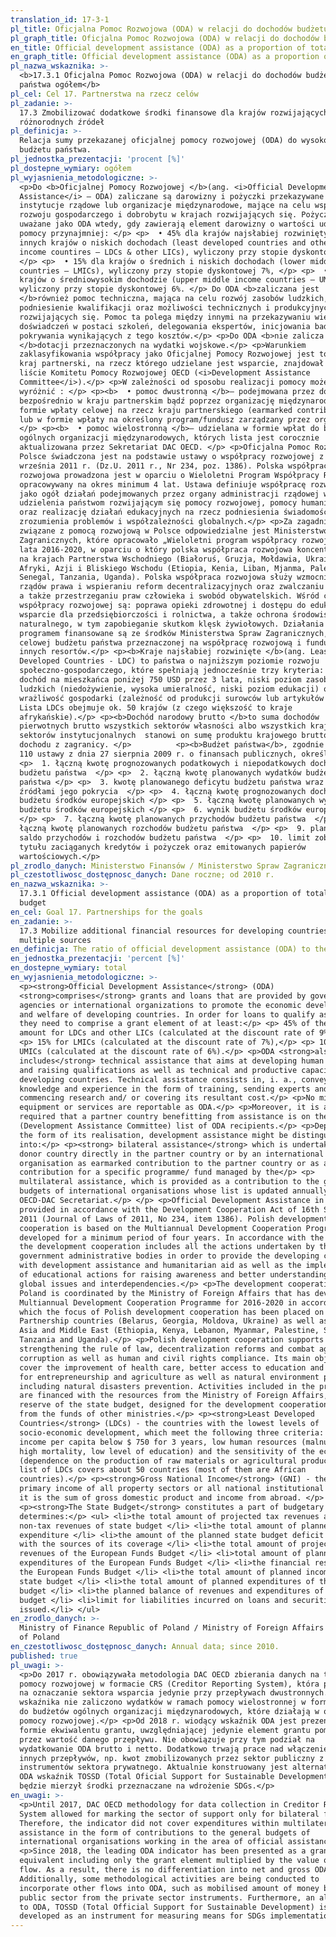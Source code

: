 ```yaml
---
translation_id: 17-3-1
pl_title: Oficjalna Pomoc Rozwojowa (ODA) w relacji do dochodów budżetu państwa ogółem
pl_graph_title: Oficjalna Pomoc Rozwojowa (ODA) w relacji do dochodów budżetu państwa ogółem
en_title: Official development assistance (ODA) as a proportion of total domestic budget
en_graph_title: Official development assistance (ODA) as a proportion of total domestic budget
pl_nazwa_wskaznika: >-
  <b>17.3.1 Oficjalna Pomoc Rozwojowa (ODA) w relacji do dochodów budżetu
  państwa ogółem</b>
pl_cel: Cel 17. Partnerstwa na rzecz celów
pl_zadanie: >-
  17.3 Zmobilizować dodatkowe środki finansowe dla krajów rozwijających się z
  różnorodnych źródeł
pl_definicja: >-
  Relacja sumy przekazanej oficjalnej pomocy rozwojowej (ODA) do wysokości
  budżetu państwa.
pl_jednostka_prezentacji: 'procent [%]'
pl_dostepne_wymiary: ogółem
pl_wyjasnienia_metodologiczne: >-
  <p>Do <b>Oficjalnej Pomocy Rozwojowej </b>(ang. <i>Official Development
  Assistance</i> – ODA) zaliczane są darowizny i pożyczki przekazywane przez
  instytucje rządowe lub organizacje międzynarodowe, mające na celu wsparcie
  rozwoju gospodarczego i dobrobytu w krajach rozwijających się. Pożyczki są
  uważane jako ODA wtedy, gdy zawierają element darowizny o wartości udzielanej
  pomocy przynajmniej: </p> <p>  • 45% dla krajów najsłabiej rozwiniętych i
  innych krajów o niskich dochodach (least developed countries and other low
  income countires – LDCs & other LICs), wyliczony przy stopie dyskontowej 9%,
  </p> <p>  • 15% dla krajów o średnich i niskich dochodach (lower middle income
  countries – LMICs), wyliczony przy stopie dyskontowej 7%, </p> <p>  • 10% dla
  krajów o średniowysokim dochodzie (upper middle income countries – UMICs),
  wyliczony przy stopie dyskontowej 6%. </p> Do ODA <b>zaliczana jest
  </b>również pomoc techniczna, mająca na celu rozwój zasobów ludzkich,
  podniesienie kwalifikacji oraz możliwości technicznych i produkcyjnych krajów
  rozwijających się. Pomoc ta polega między innymi na przekazywaniu wiedzy i
  doświadczeń w postaci szkoleń, delegowania ekspertów, inicjowania badań i/lub
  pokrywania wynikających z tego kosztów.</p> <p>Do ODA <b>nie zalicza się
  </b>dotacji przeznaczonych na wydatki wojskowe.</p> <p>Warunkiem
  zaklasyfikowania współpracy jako Oficjalnej Pomocy Rozwojowej jest to, aby
  kraj partnerski, na rzecz którego udzielane jest wsparcie, znajdował się na
  liście Komitetu Pomocy Rozwojowej OECD (<i>Development Assistance
  Committee</i>).</p> <p>W zależności od sposobu realizacji pomocy możemy
  wyróżnić : </p> <p><b>  • pomoc dwustronną </b>– podejmowana przez donatora
  bezpośrednio w kraju partnerskim bądź poprzez organizację międzynarodową w
  formie wpłaty celowej na rzecz kraju partnerskiego (earmarked contribution)
  lub w formie wpłaty na określony program/fundusz zarządzany przez organizację,
  </p> <p><b>  • pomoc wielostronną </b>– udzielana w formie wpłat do budżetów
  ogólnych organizacji międzynarodowych, których lista jest corocznie
  aktualizowana przez Sekretariat DAC OECD. </p> <p>Oficjalna Pomoc Rozwojowa w
  Polsce świadczona jest na podstawie ustawy o współpracy rozwojowej z dnia 16
  września 2011 r. (Dz.U. 2011 r., Nr 234, poz. 1386). Polska współpraca
  rozwojowa prowadzona jest w oparciu o Wieloletni Program Współpracy Rozwojowej
  opracowywany na okres minimum 4 lat. Ustawa definiuje współpracę rozwojową
  jako ogół działań podejmowanych przez organy administracji rządowej w celu
  udzielenia państwom rozwijającym się pomocy rozwojowej, pomocy humanitarnej
  oraz realizację działań edukacyjnych na rzecz podniesienia świadomości i
  zrozumienia problemów i współzależności globalnych.</p> <p>Za zagadnienia
  związane z pomocą rozwojową w Polsce odpowiedzialne jest Ministerstwo Spraw
  Zagranicznych, które opracowało „Wieloletni program współpracy rozwojowej na
  lata 2016-2020, w oparciu o który polska współpraca rozwojowa koncentruje się
  na krajach Partnerstwa Wschodniego (Białoruś, Gruzja, Mołdawia, Ukraina) oraz
  Afryki, Azji i Bliskiego Wschodu (Etiopia, Kenia, Liban, Mjanma, Palestyna,
  Senegal, Tanzania, Uganda). Polska współpraca rozwojowa służy wzmocnieniu
  rządów prawa i wspieraniu reform decentralizacyjnych oraz zwalczaniu korupcji,
  a także przestrzeganiu praw człowieka i swobód obywatelskich. Wśród celów
  współpracy rozwojowej są: poprawa opieki zdrowotnej i dostępu do edukacji oraz
  wsparcie dla przedsiębiorczości i rolnictwa, a także ochrona środowiska
  naturalnego, w tym zapobieganie skutkom klęsk żywiołowych. Działania objęte
  programem finansowane są ze środków Ministerstwa Spraw Zagranicznych, rezerwy
  celowej budżetu państwa przeznaczonej na współpracę rozwojową i funduszy
  innych resortów.</p> <p><b>Kraje najsłabiej rozwinięte </b>(ang. Least
  Developed Countries - LDC) to państwa o najniższym poziomie rozwoju
  społeczno-gospodarczego, które spełniają jednocześnie trzy kryteria: średni
  dochód na mieszkańca poniżej 750 USD przez 3 lata, niski poziom zasobów
  ludzkich (niedożywienie, wysoka umieralność, niski poziom edukacji) oraz
  wrażliwość gospodarki (zależność od produkcji surowców lub artykułów rolnych).
  Lista LDCs obejmuje ok. 50 krajów (z czego większość to kraje
  afrykańskie).</p> <p><b>Dochód narodowy brutto </b>to suma dochodów
  pierwotnych brutto wszystkich sektorów własności albo wszystkich krajowych
  sektorów instytucjonalnych  stanowi on sumę produktu krajowego brutto i
  dochodu z zagranicy. </p>          <p><b>Budżet państwa</b>, zgodnie z art.
  110 ustawy z dnia 27 sierpnia 2009 r. o finansach publicznych, określa: </p>
  <p>  1. łączną kwotę prognozowanych podatkowych i niepodatkowych dochodów
  budżetu państwa  </p> <p>  2. łączną kwotę planowanych wydatków budżetu
  państwa </p> <p>  3. kwotę planowanego deficytu budżetu państwa wraz ze
  źródłami jego pokrycia  </p> <p>  4. łączną kwotę prognozowanych dochodów
  budżetu środków europejskich </p> <p>  5. łączną kwotę planowanych wydatków
  budżetu środków europejskich </p> <p>  6. wynik budżetu środków europejskich 
  </p> <p>  7. łączną kwotę planowanych przychodów budżetu państwa  </p> <p>  8.
  łączną kwotę planowanych rozchodów budżetu państwa  </p> <p>  9. planowane
  saldo przychodów i rozchodów budżetu państwa  </p> <p>  10. limit zobowiązań z
  tytułu zaciąganych kredytów i pożyczek oraz emitowanych papierów
  wartościowych.</p>
pl_zrodlo_danych: Ministerstwo Finansów / Ministerstwo Spraw Zagranicznych
pl_czestotliwosc_dostępnosc_danych: Dane roczne; od 2010 r.
en_nazwa_wskaznika: >-
  17.3.1 Official development assistance (ODA) as a proportion of total domestic
  budget
en_cel: Goal 17. Partnerships for the goals
en_zadanie: >-
  17.3 Mobilize additional financial resources for developing countries from
  multiple sources
en_definicja: The ratio of official development assistance (ODA) to the state budget.
en_jednostka_prezentacji: 'percent [%]'
en_dostepne_wymiary: total
en_wyjasnienia_metodologiczne: >-
  <p><strong>Official Development Assistance</strong> (ODA)
  <strong>comprises</strong> grants and loans that are provided by government
  agencies or international organizations to promote the economic development
  and welfare of developing countries. In order for loans to qualify as ODA,
  they need to comprise a grant element of at least:</p> <p> 45% of the total
  amount for LDCs and other LICs (calculated at the discount rate of 9%),</p>
  <p> 15% for LMICs (calculated at the discount rate of 7%),</p> <p> 10% for
  UMICs (calculated at the discount rate of 6%).</p> <p>ODA <strong>also
  includes</strong> technical assistance that aims at developing human resources
  and raising qualifications as well as technical and productive capacity of the
  developing countries. Technical assistance consists in, i. a., conveying
  knowledge and experience in the form of training, sending experts and
  commencing research and/ or covering its resultant cost.</p> <p>No military
  equipment or services are reportable as ODA.</p> <p>Moreover, it is also
  required that a partner country benefitting from assistance is on the OECD DAC
  (Development Assistance Committee) list of ODA recipients.</p> <p>Depending on
  the form of its realisation, development assistance might be distinguished
  into:</p> <p><strong> bilateral assistance</strong> which is undertaken by the
  donor country directly in the partner country or by an international
  organisation as earmarked contribution to the partner country or as a
  contribution for a specific programme/ fund managed by the</p> <p>
  multilateral assistance, which is provided as a contribution to the general
  budgets of international organisations whose list is updated annually by the
  OECD-DAC Secretariat.</p> </p> <p>Official Development Assistance in Poland is
  provided in accordance with the Development Cooperation Act of 16th September
  2011 (Journal of Laws of 2011, No 234, item 1386). Polish development
  cooperation is based on the Multiannual Development Cooperation Programme,
  developed for a minimum period of four years. In accordance with the document,
  the development cooperation includes all the actions undertaken by the
  government administrative bodies in order to provide the developing countries
  with development assistance and humanitarian aid as well as the implementation
  of educational actions for raising awareness and better understanding of
  global issues and interdependencies.</p> <p>The development cooperation in
  Poland is coordinated by the Ministry of Foreign Affairs that has devised
  Multiannual Development Cooperation Programme for 2016-2020 in accordance with
  which the focus of Polish development cooperation has been placed on Eastern
  Partnership countries (Belarus, Georgia, Moldova, Ukraine) as well as Africa,
  Asia and Middle East (Ethiopia, Kenya, Lebanon, Myanmar, Palestine, Senegal,
  Tanzania and Uganda).</p> <p>Polish development cooperation supports
  strengthening the rule of law, decentralization reforms and combat against
  corruption as well as human and civil rights compliance. Its main objectives
  cover the improvement of health care, better access to education and support
  for entrepreneurship and agriculture as well as natural environment protection
  including natural disasters prevention. Activities included in the programme
  are financed with the resources from the Ministry of Foreign Affairs, target
  reserve of the state budget, designed for the development cooperation, and
  from the funds of other ministries.</p> <p><strong>Least Developed
  Countries</strong> (LDCs) - the countries with the lowest levels of
  socio-economic development, which meet the following three criteria: average
  income per capita below $ 750 for 3 years, low human resources (malnutrition,
  high mortality, low level of education) and the sensitivity of the economy
  (dependence on the production of raw materials or agricultural products). The
  list of LDCs covers about 50 countries (most of them are African
  countries).</p> <p><strong>Gross National Income</strong> (GNI) - the gross
  primary income of all property sectors or all national institutional sectors
  it is the sum of gross domestic product and income from abroad. </p> <p> </p>
  <p><strong>The State Budget</strong> constitutes a part of budgetary act and
  determines:</p> <ul> <li>the total amount of projected tax revenues and
  non-tax revenues of state budget </li> <li>the total amount of planned budget
  expenditure </li> <li>the amount of the planned state budget deficit together
  with the sources of its coverage </li> <li>the total amount of projected
  revenues of the European Funds Budget </li> <li>total amount of planned budget
  expenditures of the European Funds Budget </li> <li>the financial result of
  the European Funds Budget </li> <li>the total amount of planned income of the
  state budget </li> <li>the total amount of planned expenditures of the state
  budget </li> <li>the planned balance of revenues and expenditures of the state
  budget </li> <li>limit for liabilities incurred on loans and securities
  issued.</li> </ul>
en_zrodlo_danych: >-
  Ministry of Finance Republic of Poland / Ministry of Foreign Affairs Republic
  of Poland 
en_czestotliwosc_dostępnosc_danych: Annual data; since 2010.
published: true
pl_uwagi: >-
  <p>Do 2017 r. obowiązywała metodologia DAC OECD zbierania danych na temat
  pomocy rozwojowej w formacie CRS (Creditor Reporting System), która pozwalała
  na oznaczanie sektora wsparcia jedynie przy przepływach dwustronnych. Do
  wskaźnika nie zaliczono wydatków w ramach pomocy wielostronnej w formie wpłat
  do budżetów ogólnych organizacji międzynarodowych, które działają w obszarze
  pomocy rozwojowej.</p> <p>Od 2018 r. wiodący wskaźnik ODA jest prezentowany w
  formie ekwiwalentu grantu, uwzględniającej jedynie element grantu pomnożony
  przez wartość danego przepływu. Nie obowiązuje przy tym podział na
  wydatkowanie ODA brutto i netto. Dodatkowo trwają prace nad włączeniem do ODA
  innych przepływów, np. kwot zmobilizowanych przez sektor publiczny z
  instrumentów sektora prywatnego. Aktualnie konstruowany jest alternatywny do
  ODA wskaźnik TOSSD (Total Oficial Support for Sustainable Development), który
  będzie mierzył środki przeznaczane na wdrożenie SDGs.</p>
en_uwagi: >-
  <p>Until 2017, DAC OECD methodology for data collection in Creditor Reporting
  System allowed for marking the sector of support only for bilateral flows.
  Therefore, the indicator did not cover expenditures within multilateral
  assistance in the form of contributions to the general budgets of
  international organisations working in the area of official assistance.</p>
  <p>Since 2018, the leading ODA indicator has been presented as a grant
  equivalent including only the grant element multiplied by the value of a given
  flow. As a result, there is no differentiation into net and gross ODA.
  Additionally, some methodological activities are being conducted to
  incorporate other flows into ODA, such as mobilised amount of money by the
  public sector from the private sector instruments. Furthermore, an alternative
  to ODA, TOSSD (Total Official Support for Sustainable Development) is being
  developed as an instrument for measuring means for SDGs implementation.</p>
---
```

